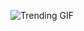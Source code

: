 ![Trending GIF](https://media0.giphy.com/media/v1.Y2lkPThiYjIxNzcyejZrZWQwNXpmczBkYjN4dHd3ZG4wY3VvdzM0ZGd5OXJsbjJsd3JvdCZlcD12MV9naWZzX3NlYXJjaCZjdD1n/CTX0ivSQbI78A/giphy.gif)
